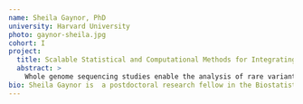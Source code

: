 ```yaml
---
name: Sheila Gaynor, PhD
university: Harvard University
photo: gaynor-sheila.jpg
cohort: I
project:
  title: Scalable Statistical and Computational Methods for Integrating Functional Data in Rare Variant Analysis of Large Whole Genome Sequencing Data
  abstract: >
    Whole genome sequencing studies enable the analysis of rare variants, but conventional rare variant (RV) association tests limit the incorporation of variant function. In this project, I will implement the recently proposed STAAR (variant-Set Test for Association using Annotation infoRmation) method, an RV association method that effectively incorporates multi-dimensional functional annotations to empower RV analysis, in the BDC ecosystem. I will leverage BDC to develop a scalable workflow that is accessible to the research community on the Terra platform. I will apply the workflow to identify RVs associated with pulmonary function and glycemic traits in collaboration with TOPMed working groups.
bio: Sheila Gaynor is  a postdoctoral research fellow in the Biostatistics department at the Harvard T.H. Chan School of Public Health, working with Dr. Xihong Lin. Her research focuses on integrative statistical genetic and genomics, network analysis, high performance computing, and computational biology. Gaynor is highly engaged in the TOPMed program, where she is leading analyses on rare variants and functional characterization of trait-associated variants. She completed her PhD in Biostatistics at Harvard University in 2018 with a focus on methods in computational biology and multi-omics.
---
```

